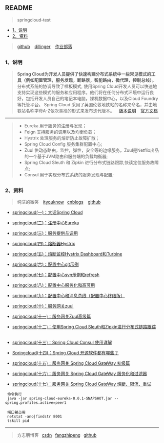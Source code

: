 ## README
> springcloud-test

*   [1、说明](#introduce) 
*   [2、资料](#document) 

> [github]( https://github.com/scott180/springcloud-test ) &ensp;  [dillinger]( https://dillinger.io/ )  &ensp;  [作业部落]( https://www.zybuluo.com/mdeditor )   



<h2 id="introduce"></h2>

### 1、说明
> <b> Spring Cloud为开发人员提供了快速构建分布式系统中一些常见模式的工具（例如配置管理，服务发现，断路器，智能路由，微代理，控制总线）。</b> 分布式系统的协调导致了样板模式, 使用Spring Cloud开发人员可以快速地支持实现这些模式的服务和应用程序。他们将在任何分布式环境中运行良好，包括开发人员自己的笔记本电脑，裸机数据中心，以及Cloud Foundry等托管平台。
Spring Cloud 采用了英国伦敦地铁站的名称来命名，并由地铁站名称字母A-Z依次类推的形式来发布迭代版本。 &ensp; 
[版本说明]( https://mp.weixin.qq.com/s/IqlHFsIrFJ5vBG9-1gldJw )  &ensp; [官方文档](https://www.springcloud.cc/spring-cloud-dalston.html )

-------

> - Eureka 用于服务的注册与发现；
> - Feign 支持服务的调用以及均衡负载；
> - Hystrix 处理服务的熔断防止故障扩散；
> - Spring Cloud Config 服务集群配置中心;
> - Zuul 供动态路由，监控，弹性，安全等的边缘服务。Zuul是Netflix出品的一个基于JVM路由和服务端的负载均衡器;
> - Spring Cloud Sleuth 和 Zipkin 进行分布式链路跟踪,快读定位服务故障点;
> - Consul 用于实现分布式系统的服务发现与配置;



<h2 id="document"></h2>

### 2、资料

>纯洁的微笑 &ensp; [ityouknow]( http://www.ityouknow.com/spring-cloud.html ) &ensp;[cnblogs]( https://www.cnblogs.com/ityouknow/category/994104.html ) &ensp; [github]( https://github.com/ityouknow/spring-boot-examples )

- [springcloud(一)：大话Spring Cloud]( https://www.cnblogs.com/ityouknow/p/6791221.html )
- [springcloud(二)：注册中心Eureka]( https://www.cnblogs.com/ityouknow/p/6854805.html )
- [springcloud(三)：服务提供与调用]( https://www.cnblogs.com/ityouknow/p/6859802.html )
- [springcloud(四)：熔断器Hystrix]( https://www.cnblogs.com/ityouknow/p/6868833.html )
- [springcloud(五)：熔断监控Hystrix Dashboard和Turbine]( https://www.cnblogs.com/ityouknow/p/6889059.html )
 &ensp; 
- [springcloud(六)：配置中心git示例]( https://www.cnblogs.com/ityouknow/p/6892584.html )
- [springcloud(七)：配置中心svn示例和refresh]( https://www.cnblogs.com/ityouknow/p/6906917.html )
- [springcloud(八)：配置中心服务化和高可用]( https://www.cnblogs.com/ityouknow/p/6922705.html )
- [springcloud(九)：配置中心和消息总线（配置中心终结版）]( https://www.cnblogs.com/ityouknow/p/6931958.html )
 &ensp; 
- [springcloud(十)：服务网关zuul]( https://www.cnblogs.com/ityouknow/p/6944096.html )  
- [springcloud(十一)：服务网关Zuul高级篇](http://www.ityouknow.com/springcloud/2018/01/20/spring-cloud-zuul.html )  
- [springcloud(十二)：使用Spring Cloud Sleuth和Zipkin进行分布式链路跟踪](http://www.ityouknow.com/springcloud/2018/02/02/spring-cloud-sleuth-zipkin.html ) 
&ensp; 
- [springcloud(十三)：Spring Cloud Consul 使用详解](http://www.ityouknow.com/springcloud/2018/07/20/spring-cloud-consul.html )  
- [Springcloud(十四)：Spring Cloud 开源软件都有哪些？](http://www.ityouknow.com/springcloud/2018/08/06/spring-cloud-open-source.html )  

- [springcloud(十五)：服务网关 Spring Cloud GateWay 初级篇](http://www.ityouknow.com/springcloud/2018/12/12/spring-cloud-gateway-start.html )  
- [springcloud(十六)：服务网关 Spring Cloud GateWay 服务化和过滤器](http://www.ityouknow.com/springcloud/2019/01/19/spring-cloud-gateway-service.html )   
- [springcloud(十七)：服务网关 Spring Cloud GateWay 熔断、限流、重试](http://www.ityouknow.com/springcloud/2019/01/26/spring-cloud-gateway-limit.html )  

```
 命令执行
 java -jar spring-cloud-eureka-0.0.1-SNAPSHOT.jar --spring.profiles.active=peer1
 
 端口被占用
 netstat -ano|findstr 8001
 tskill pid

```
-------
>方志朋博客 &ensp;[csdn]( https://blog.csdn.net/forezp/article/details/70148833 ) &ensp;[fangzhipeng]( https://www.fangzhipeng.com/spring-cloud.html ) &ensp;[github]( https://github.com/forezp/SpringCloudLearning )
